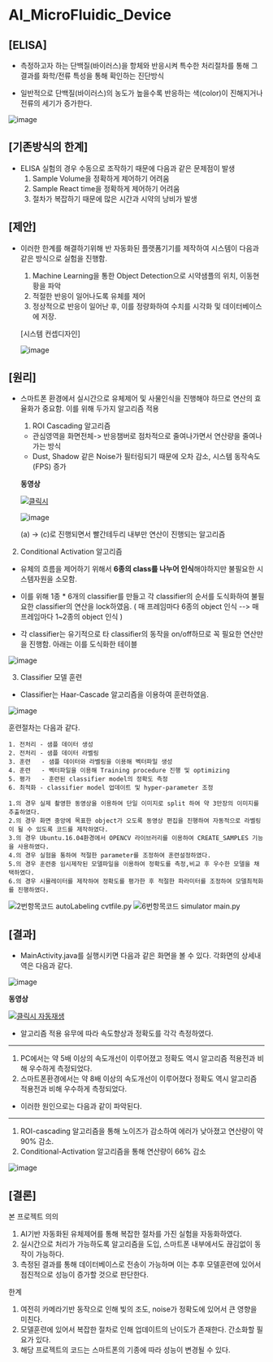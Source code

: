 # AI_MicroFluidic_Device

## [ELISA]

- 측정하고자 하는 단백질(바이러스)을 항체와 반응시켜 특수한 처리절차를 통해 그 결과를 화학/전류 특성을 통해 확인하는 진단방식

- 일반적으로 단백질(바이러스)의 농도가 높을수록 반응하는 색(color)이 진해지거나 전류의 세기가 증가한다.

![image](https://user-images.githubusercontent.com/34786411/105135878-12657c80-5b34-11eb-902a-2b3b1db3206f.png)


## [기존방식의 한계]

- ELISA 실험의 경우 수동으로 조작하기 때문에 다음과 같은 문제점이 발생
    1. Sample Volume을 정확하게 제어하기 어려움
    2. Sample React time을 정확하게 제어하기 어려움
    3. 절차가 복잡하기 때문에 많은 시간과 시약의 낭비가 발생
    
    
## [제안]

- 이러한 한계를 해결하기위해 반 자동화된 플랫폼기기를 제작하여 시스템이 다음과 같은 방식으로 실험을 진행함.
    1. Machine Learning을 통한 Object Detection으로 시약샘플의 위치, 이동현황을 파악
    2. 적절한 반응이 일어나도록 유체를 제어
    3. 정상적으로 반응이 일어난 후, 이를 정량화하여 수치를 시각화 및 데이터베이스에 저장.
    
    
    [시스템 컨셉디자인]
   
    ![image](https://user-images.githubusercontent.com/34786411/105132772-d2e86180-5b2e-11eb-8ad7-905079a3a2ed.png)
    

## [원리]

- 스마트폰 환경에서 실시간으로 유체제어 및 사물인식을 진행해야 하므로 연산의 효율화가 중요함. 이를 위해 두가지 알고리즘 적용

   1. ROI Cascading 알고리즘
   
   - 관심영역을 화면전체-> 반응챔버로 점차적으로 줄여나가면서 연산량을 줄여나가는 방식
   - Dust, Shadow 같은 Noise가 필터링되기 때문에 오차 감소, 시스템 동작속도(FPS) 증가
    
  
   **동영상**
   
  [![클릭시  ](https://img.youtube.com/vi/HG8uFNL7eg0/0.jpg)](https://youtu.be/HG8uFNL7eg0?t=0s)
  
  ![image](https://user-images.githubusercontent.com/34786411/105135263-193fbf80-5b33-11eb-89ce-7ce165ab4783.png)
 
   (a) -> (c)로 진행되면서 빨간테두리 내부만 연산이 진행되는 알고리즘
 
 2. Conditional Activation 알고리즘
  
   - 유체의 흐름을 제어하기 위해서 **6종의 class를 나누어 인식**해야하지만 불필요한 시스템자원을 소모함.
   
   
   - 이를 위해 1종 * 6개의 classifier를 만들고 각 classifier의 순서를 도식화하여 불필요한 classifier의 연산을 lock하였음.
   ( 매 프레임마다 6종의 object 인식 --> 매 프레임마다 1~2종의 object 인식 )
   
   - 각 classifier는 유기적으로 타 classifier의 동작을 on/off하므로 꼭 필요한 연산만을 진행함. 아래는 이를 도식화한 테이블
   
   ![image](https://user-images.githubusercontent.com/34786411/105135565-979c6180-5b33-11eb-929a-26c533c90738.png)
   
  
  3. Classifier 모델 훈련 
  
  - Classifier는 Haar-Cascade 알고리즘을 이용하여 훈련하였음.
  
  ![image](https://user-images.githubusercontent.com/34786411/105135771-e9dd8280-5b33-11eb-8d05-3b6068860acb.png)
  
  훈련절차는 다음과 같다.
  
    1. 전처리 - 샘플 데이터 생성 
    2. 전처리 - 샘플 데이터 라벨링
    3. 훈련   - 샘플 데이터와 라벨링을 이용해 벡터파일 생성
    4. 훈련   - 벡터파일을 이용해 Training procedure 진행 및 optimizing
    5. 평가   - 훈련된 classifier model의 정확도 측정
    6. 최적화 - classifier model 업데이트 및 hyper-parameter 조정 
        
    1.의 경우 실제 촬영한 동영상을 이용하여 단일 이미지로 split 하여 약 3만장의 이미지를 추출하였다.
    2.의 경우 화면 중앙에 목표한 object가 오도록 동영상 편집을 진행하여 자동적으로 라벨링이 될 수 있도록 코드를 제작하였다.
    3.의 경우 Ubuntu.16.04환경에서 OPENCV 라이브러리를 이용하여 CREATE_SAMPLES 기능을 사용하였다.
    4.의 경우 실험을 통하여 적절한 parameter를 조정하여 훈련설정하였다.
    5.의 경우 훈련중 임시제작된 모델파일을 이용하여 정확도를 측정,비교 후 우수한 모델을 채택하였다.
    6.의 경우 시뮬레이터를 제작하여 정확도를 평가한 후 적절한 파라미터를 조정하여 모델최적화를 진행하였다.
  ![2번항목코드 autoLabeling cvtfile.py](https://github.com/hongjunhyeok/opencv)
  ![6번항목코드 simulator main.py](https://github.com/hongjunhyeok/opencv)
   
  
  ## [결과] 
  
  - MainActivity.java를 실행시키면 다음과 같은 화면을 볼 수 있다.
  각화면의 상세내역은 다음과 같다.
  
  ![image](https://user-images.githubusercontent.com/34786411/105136372-e0084f00-5b34-11eb-8b3a-ddf2e5ec4909.png)

    
  **동영상**
  
  [![클릭시 자동재생](https://img.youtube.com/vi/VxlukVH63bI/0.jpg)](https://youtu.be/VxlukVH63bI?t=0s)



  - 알고리즘 적용 유무에 따라 속도향상과 정확도를 각각 측정하였다.
  -----------
  1. PC에서는 약 5배 이상의 속도개선이 이루어졌고 정확도 역시 알고리즘 적용전과 비해 우수하게 측정되었다.
  2. 스마트폰환경에서는 약 8배 이상의 속도개선이 이루어졌다 정확도 역시 알고리즘 적용전과 비해 우수하게 측정되었다.
  
  - 이러한 원인으로는 다음과 같이 파악된다.
  -------------
  1. ROI-cascading 알고리즘을 통해 노이즈가 감소하여 에러가 낮아졌고 연산량이 약 90% 감소.
  2. Conditional-Activation 알고리즘을 통해 연산량이 66% 감소
  
 ![image](https://user-images.githubusercontent.com/34786411/105137368-83a62f00-5b36-11eb-9438-deffd056c24c.png)
 
  
  
  

  ## [결론]
 
 본 프로젝트 의의
  1. AI기반 자동화된 유체제어를 통해 복잡한 절차를 가진 실험을 자동화하였다.
  2. 실시간으로 처리가 가능하도록 알고리즘을 도입, 스마트폰 내부에서도 끊김없이 동작이 가능하다.
  3. 측정된 결과를 통해 데이터베이스로 전송이 가능하며 이는 추후 모델훈련에 있어서 점진적으로 성능이 증가할 것으로 판단한다.
 
 
 한계
  1. 여전히 카메라기반 동작으로 인해 빛의 조도, noise가 정확도에 있어서 큰 영향을 미친다.
  2. 모델훈련에 있어서 복잡한 절차로 인해 업데이트의 난이도가 존재한다. 간소화할 필요가 있다.
  3. 해당 프로젝트의 코드는 스마트폰의 기종에 따라 성능이 변경될 수 있다.



